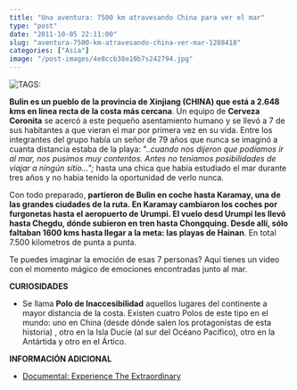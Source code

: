 ```yaml
---
title: "Una aventura: 7500 km atravesando China para ver el mar"
type: "post"
date: "2011-10-05 22:11:00"
slug: "aventura-7500-km-atravesando-china-ver-mar-1288418"
categories: ["Asia"]
image: "/post-images/4e8ccb38e10b7s242794.jpg"
---
```


 ![ TAGS:](/post-images/4e8ccb38e10b7s242794.jpg)

**Bulin es un pueblo de la provincia de Xinjiang (CHINA) que está a 2.648 kms en linea recta de la costa más cercana**. Un equipo de **Cerveza Coronita** se acercó a este pequeño asentamiento humano y se llevó a 7 de sus habitantes a que vieran el mar por primera vez en su vida. Entre los integrantes del grupo había un señor de 79 años que nunca se imaginó a cuanta distancia estaba de la playa: "..*cuando nos dijeron que podíamos ir al mar, nos pusimos muy contentos. Antes no teníamos posibilidades de viajar a ningún sitio...";* hasta una chica que había estudiado el mar durante tres años y no habia tenido la oportunidad de verlo nunca.

Con todo preparado, **partieron de Bulin en coche hasta Karamay, una de las grandes ciudades de la ruta. En Karamay cambiaron los coches por furgonetas hasta el aeropuerto de Urumpi. El vuelo desd Urumpi les llevó hasta Chegdu, dónde subieron en tren hasta Chongquing. Desde allí, sólo faltaban 1600 kms hasta llegar a la meta: las playas de Hainan**. En total 7.500 kilometros de punta a punta.

Te puedes imaginar la emoción de esas 7 personas? Aquí tienes un video con el momento mágico de emociones encontradas junto al mar.

 **CURIOSIDADES**

- Se llama **Polo de Inaccesibilidad** aquellos lugares del continente a mayor distancia de la costa. Existen cuatro Polos de este tipo en el mundo: uno en China (desde dónde salen los protagonistas de esta historia) , otro en la Isla Ducíe (al sur del Océano Pacífico), otro en la Antártida y otro en el Ártico.

**INFORMACIÓN ADICIONAL**

- [Documental: Experience The Extraordinary ](http://www.coronaextra.eu/china/)